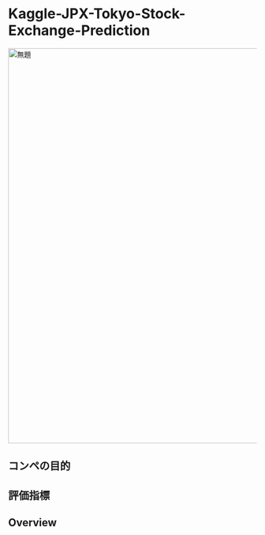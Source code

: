 # Kaggle-JPX-Tokyo-Stock-Exchange-Prediction
<img width="800" alt="無題" src="https://user-images.githubusercontent.com/58076642/168525518-08b5f01a-7fe4-4b2a-8121-4c9609383aff.png">  

## コンペの目的  

## 評価指標  

## Overview

